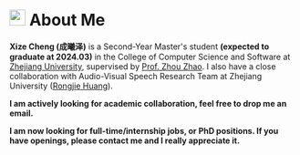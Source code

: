 
# <img src='./images/topbar.png' style='width: 1em;'> About Me

**Xize Cheng (成曦泽)** is a Second-Year Master's student **(expected to graduate at 2024.03)** in the College of Computer Science and Software at [Zhejiang University](https://www.zju.edu.cn/english/), supervised by [Prof. Zhou Zhao](https://person.zju.edu.cn/zhaozhou). I also have a close collaboration with Audio-Visual Speech Research Team at Zhejiang University ([Rongjie Huang](https://github.com/rongjiehuang)). 

**I am actively looking for academic collaboration, feel free to drop me an email.**

**I am now looking for full-time/internship jobs, or PhD positions. If you have openings, please contact me and I really appreciate it.**
